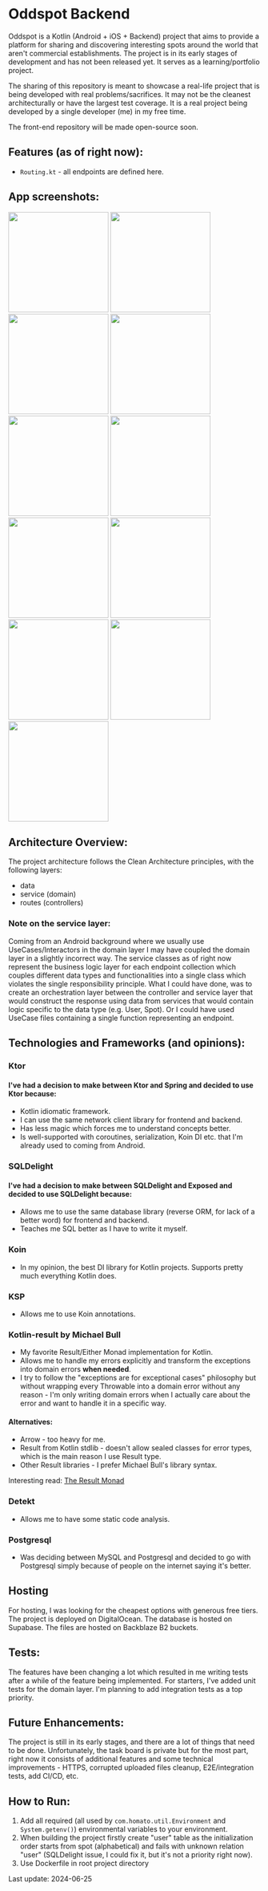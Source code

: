 # Oddspot Backend

Oddspot is a Kotlin (Android + iOS + Backend) project that aims to provide a platform for sharing
and discovering interesting spots around the world that aren't commercial establishments. The
project is in its early stages of development and has not been released yet. It serves as a learning/portfolio
project.

The sharing of this repository is meant to showcase a real-life project that is being developed with
real problems/sacrifices. It may not be the cleanest architecturally or have the largest test
coverage. It is a real project being developed by a single developer (me) in my free time.

The front-end repository will be made open-source soon.

## Features (as of right now):

- `Routing.kt` - all endpoints are defined here.

## App screenshots:
<img src="screenshots/1.png" width="200"> <img src="screenshots/2.png" width="200">
<img src="screenshots/3.png" width="200"> <img src="screenshots/4.png" width="200">
<img src="screenshots/5.png" width="200"> <img src="screenshots/6.png" width="200">
<img src="screenshots/7.png" width="200"> <img src="screenshots/8.png" width="200">
<img src="screenshots/9.png" width="200"> <img src="screenshots/10.png" width="200">
<img src="screenshots/11.png" width="200">

## Architecture Overview:

The project architecture follows the Clean Architecture principles, with the following layers:

* data
* service (domain)
* routes (controllers)

### Note on the service layer:
Coming from an Android background where we usually use UseCases/Interactors in the domain layer I may have coupled the domain layer in a slightly incorrect way.
The service classes as of right now represent the business logic layer for each endpoint collection which couples different data types and functionalities into
a single class which violates the single responsibility principle.
What I could have done, was to create an orchestration layer between the controller and service layer that would construct the response using data from services that would contain logic specific to the data type (e.g. User, Spot).
Or I could have used UseCase files containing a single function representing an endpoint.

## Technologies and Frameworks (and opinions):

### Ktor

#### I've had a decision to make between Ktor and Spring and decided to use Ktor because:

- Kotlin idiomatic framework.
- I can use the same network client library for frontend and backend.
- Has less magic which forces me to understand concepts better.
- Is well-supported with coroutines, serialization, Koin DI etc. that I'm already used to coming from Android.

### SQLDelight

#### I've had a decision to make between SQLDelight and Exposed and decided to use SQLDelight because:

- Allows me to use the same database library (reverse ORM, for lack of a better word) for frontend
  and backend.
- Teaches me SQL better as I have to write it myself.

### Koin

- In my opinion, the best DI library for Kotlin projects. Supports pretty much everything Kotlin
  does.

### KSP

- Allows me to use Koin annotations.

### Kotlin-result by Michael Bull

- My favorite Result/Either Monad implementation for Kotlin.
- Allows me to handle my errors explicitly and transform the exceptions into domain errors **when
  needed**.
- I try to follow the "exceptions are for exceptional cases" philosophy but without wrapping every
  Throwable into a domain error without any reason - I'm only writing domain errors when I actually care about the error
  and want to handle it in a specific way.

#### Alternatives:

- Arrow - too heavy for me.
- Result from Kotlin stdlib - doesn't allow sealed classes for error types, which is the main reason
  I use Result type.
- Other Result libraries - I prefer Michael Bull's library syntax.

Interesting read: [The Result Monad](https://adambennett.dev/2020/05/the-result-monad/)

### Detekt

- Allows me to have some static code analysis.

### Postgresql

- Was deciding between MySQL and Postgresql and decided to go with Postgresql simply because of people on the internet
  saying
  it's better.

## Hosting

For hosting, I was looking for the cheapest options with generous free tiers.
The project is deployed on DigitalOcean.
The database is hosted on Supabase.
The files are hosted on Backblaze B2 buckets.

## Tests:

The features have been changing a lot which resulted in me writing tests after a while of the feature being
implemented. For starters, I've added unit tests for the domain layer. I'm planning to add integration tests as a top priority.

## Future Enhancements:

The project is still in its early stages, and there are a lot of things that need to be done.
Unfortunately, the task board is private but for the most part, right now it consists of additional
features and some technical improvements - HTTPS, corrupted uploaded files cleanup, E2E/integration tests, add CI/CD, etc.

## How to Run:

1. Add all required (all used by `com.homato.util.Environment` and `System.getenv()`) environmental variables to your
   environment.
2. When building the project firstly create "user" table as the initialization order starts from spot (alphabetical) and
   fails with unknown relation "user" (SQLDelight issue, I could fix it, but it's not a priority right now).
3. Use Dockerfile in root project directory

Last update: 2024-06-25
